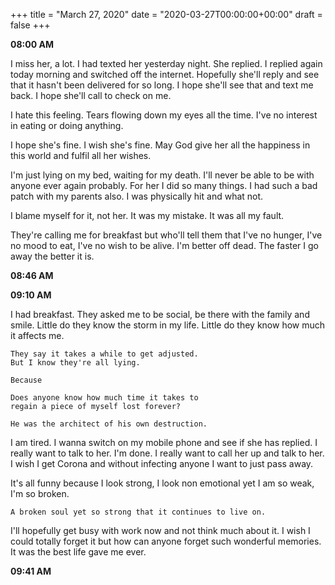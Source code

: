 +++
title = "March 27, 2020"
date = "2020-03-27T00:00:00+00:00"
draft = false
+++

**08:00 AM**

I miss her, a lot. I had texted her yesterday night. She replied.
I replied again today morning and switched off the internet.
Hopefully she'll reply and see that it hasn't been delivered for so long.
I hope she'll see that and text me back. I hope she'll call to check on me.

I hate this feeling. Tears flowing down my eyes all the time.
I've no interest in eating or doing anything.

I hope she's fine. I wish she's fine. May God give her all the happiness in this world and fulfil all
her wishes.

I'm just lying on my bed, waiting for my death. I'll never be able to be with anyone ever again probably.
For her I did so many things. I had such a bad patch with my parents also. I was physically hit and what not.

I blame myself for it, not her. It was my mistake. It was all my fault.

They're calling me for breakfast but who'll tell them that I've no hunger, I've no mood to eat,
I've no wish to be alive. I'm better off dead. The faster I go away the better it is.

**08:46 AM**

**09:10 AM**

I had breakfast. They asked me to be social, be there with the family and smile.
Little do they know the storm in my life. Little do they know how much it affects me.

```
They say it takes a while to get adjusted.
But I know they're all lying.

Because

Does anyone know how much time it takes to
regain a piece of myself lost forever?
```

```
He was the architect of his own destruction.
```

I am tired. I wanna switch on my mobile phone and see if she has replied.
I really want to talk to her. I'm done. I really want to call her up and
talk to her. I wish I get Corona and without infecting anyone I want to just
pass away.

It's all funny because I look strong, I look non emotional yet I am so weak,
I'm so broken.

```
A broken soul yet so strong that it continues to live on.
```

I'll hopefully get busy with work now and not think much about it.
I wish I could totally forget it but how can anyone forget such wonderful
memories. It was the best life gave me ever.

**09:41 AM**
